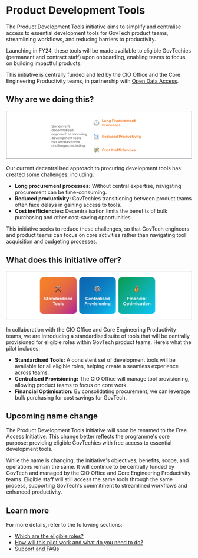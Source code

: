 # Product Development Tools

The Product Development Tools initiative aims to simplify and centralise access to essential development tools for GovTech product teams, streamlining workflows, and reducing barriers to productivity.

Launching in FY24, these tools will be made available to eligible GovTechies (permanent and contract staff) upon onboarding, enabling teams to focus on  building impactful products.

This initiative is centrally funded and led by the CIO Office and the Core Engineering Productivity teams, in partnership with [Open Data Access](https://docs.developer.tech.gov.sg/docs/open-data-access/). 

## Why are we doing this?

![why-we-are-doing-this](assets/whyarewedoingthis.png)

Our current decentralised approach to procuring development tools has created some challenges, including:

- **Long procurement processes:** Without central expertise, navigating procurement can be time-consuming.
- **Reduced productivity:** GovTechies transitioning between product teams often face delays in gaining access to  tools.
- **Cost inefficiencies:** Decentralisation limits the benefits of bulk purchasing and other cost-saving opportunities.

This initiative seeks to reduce these challenges, so that GovTech engineers and product teams can focus on core activities rather than navigating tool acquisition and budgeting processes.

## What does this initiative offer?

![benefits](/assets/benefits.png)

In collaboration with the CIO Office and Core Engineering Productivity teams, we are introducing a standardised suite of tools that will be centrally provisioned for eligible roles within GovTech product teams. Here’s what the pilot includes:

- **Standardised Tools:** A consistent set of development tools will be available for all eligible roles, helping create a seamless experience across teams.
- **Centralised Provisioning:** The CIO Office will manage tool provisioning, allowing product teams to focus on core work.
- **Financial Optimisation:** By consolidating procurement, we can leverage bulk purchasing for cost savings for GovTech.

## Upcoming name change

The Product Development Tools initiative will soon be renamed to the Free Access Initiative. This change better reflects the programme's core purpose: providing eligible GovTechies with free access to essential development tools. 

While the name is changing, the initiative's objectives, benefits, scope, and operations remain the same. It will continue to be centrally funded by GovTech and managed by the CIO Office and Core Engineering Productivity teams. Eligible staff will still access the same tools through the same process, supporting GovTech's commitment to streamlined workflows and enhanced productivity.


<!-- 

## What is changing?

GovTechies used to subscribe via TechBiz to get access to product development tools such as GitLab, Jira and Confluence. With this initiative to centralise Product Development Tools, [eligible  GovTechies](/eligibility.md) will be moved into a Central GovTech subscription managed by CIO office. This subscription will be managed via automation, enabling new GovTechies in eligible roles to have default access to these tools from the day they onboard.

GovTechies who are existing subscribers will be moved to a Central GovTech subscription for **Product Development Tools (GitLab, Jira, and Confluence)**, while GovTechies who are not existing subscribers will be granted access to these tools to support their product development work. Only GovTechies in eligilble roles and teams would be part of this initiative during the pilot rollout.

While we would have loved to extend this to all GovTechies, we’re rolling out the initial pilot for Product Development teams within GovTech. If you would like to raise any feedback or questions, please reach out to the team via Slack at [**#feedback-product-development-tools**](https://govtech.enterprise.slack.com/archives/C07UF60HY9Y). 

-->

## Learn more

For more details, refer to the following sections:
- [Which are the eligible roles?](/eligibility.md)
- [How will this pilot work and what do you need to do?](/implementation.md)
- [Support and FAQs](/support.md)
